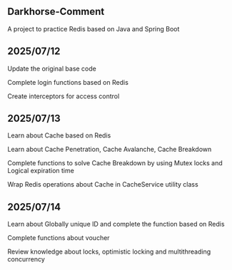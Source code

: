 ## Darkhorse-Comment

A project to practice Redis based on Java and Spring Boot

## 2025/07/12

Update the original base code

Complete login functions based on Redis

Create interceptors for access control

## 2025/07/13

Learn about Cache based on Redis

Learn about Cache Penetration, Cache Avalanche, Cache Breakdown

Complete functions to solve Cache Breakdown by using Mutex locks and Logical expiration time

Wrap Redis operations about Cache in CacheService utility class

## 2025/07/14

Learn about Globally unique ID and complete the function based on Redis

Complete functions about voucher

Review knowledge about locks, optimistic locking and multithreading concurrency